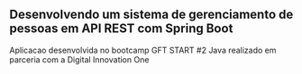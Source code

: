 ## Desenvolvendo um sistema de gerenciamento de pessoas em API REST com Spring Boot

Aplicacao desenvolvida no bootcamp GFT START #2 Java realizado em parceria com a Digital Innovation One